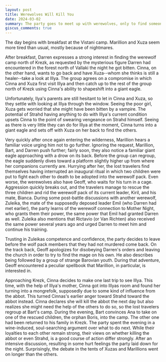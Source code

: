```yaml
---
layout: post
title: Werewolves Will Kill You
date: 2024-03-02
summary: The party goes to meet up with werewolves, only to find someone they did not expect
giscus_comments: true
---
```


The day begins with breakfast at the Vistani camp. Marillion and Xuza seem more tired than usual, mostly because of nightmares.

After breakfast, Darren expresses a strong interest in finding the
werewolf camp north of Krezk, as requested by the mysterious figure Darren had encountered in the forest north of Vallaki the night he got bitten. Cinna, on the other hand, wants to go back and have Xuza--whom she thinks is still a healer--take a look at Illya. The group agrees on a compromise in which Cinna and Xuza first visit Illya and then catch up to the rest of the group north of Krezk using Cinna's ability to shapeshift into a giant eagle.

Unfortunately, Ilya's parents are still hesitant to let in Cinna and Xuza, so they settle with looking at Illya through the window. Seeing the poor girl, Xuza gets worried that she might have been bitten by a vampire. The potential of Strahd having anything to do with Illya's current condition upsets Cinna to the point of swearing vengeance on Strahd himself. Seeing as there is very little they can do for Illya at the moment, Cinna turns into a giant eagle and sets off with Xuza on her back to find the others.

Very quickly after once again entering the wilderness, Marillion hears a familiar voice urging him not to go further. Ignoring the request, Marillion, Bart, and Darren push further; fairly soon, they also notice a familiar giant eagle approaching with a drow on its back. Before the group can regroup, the eagle suddenly dives toward a platform slightly higher up from where her companions currently are. Hurrying after her, the lost travelers find themselves having interrupted an inaugural ritual in which two children were put to fight each other to death to be adopted into the werewolf pack. Even worse, the werewolves also have Geoff, who waits for his turn in a cage. Aggression quickly breaks out, and the travelers manage to rescue the three children and rid the werewolf pack of its
current leader, Kiril, and his mate, Bianca. During some post-battle discussions with another werewolf, Zuleika, the mate of the supposedly deposed leader Emil (who Darren had met earlier), the party learns of the werewolf connection to Mother Night, who grants them their power, the same power that Emil had granted Darren as well. Zuleika also mentions that Rictavio (or Van Richten) also received the same power several years ago and urged Darren to meet him and continue his training.

Trusting in Zuleikas competence and confidence, the party decides to leave before the wolf pack members that they had not
murdered come back. On the track back, Geoff apologizes for disobeying Darren's orders and leaving the church in order to try to find the mage on his own. He also describes being followed by a group of strange Barovian youth. During that adventure, Geoff encountered a peculiar spellbook that Marillion, in particular, is interested in.

Approaching Krezk, Cinna decides to make one last trip to see Illya. This time, with the help of Illya's mother, Cinna got into Illyas room and found her turning into
a mongrefolk, supposedly due to some kind of influence from the abbot. This turned Cinnas's earlier anger toward Strahd toward the abbot instead. Cinna declares she will kill the abbot the next day but also realizes she might need the help of the others to do so, so the lost travelers regroup at Bart's camp. During the evening, Bart convinces Ana to take on one of the rescued children, the orphan Boris, into the camp. The other one had been returned
to his family in Krezk. The party spent the evening in a wine-induced, soul-searching argument over what to do next. While their loyalties to each other remain strong, their views on whether killing the abbot or even Strahd, is a good course of action differ strongly. After an intensive discussion, resulting in some hurt feelings
the party laid down for the night. Surprisingly, the debate in the tents of Xuzas and Marillions went on longer than the others.

